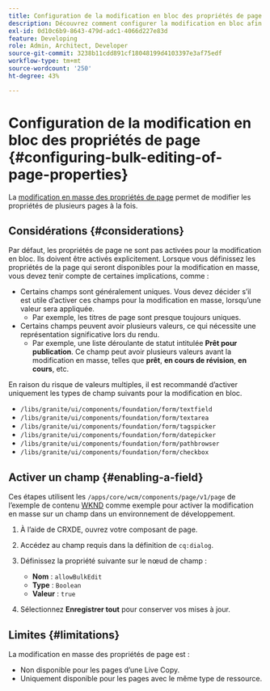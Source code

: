 ```yaml
---
title: Configuration de la modification en bloc des propriétés de page
description: Découvrez comment configurer la modification en bloc afin de pouvoir modifier les propriétés de plusieurs pages à la fois.
exl-id: 0d10c6b9-8643-479d-adc1-4066d227e83d
feature: Developing
role: Admin, Architect, Developer
source-git-commit: 3238b11cdd891cf18048199d4103397e3af75edf
workflow-type: tm+mt
source-wordcount: '250'
ht-degree: 43%

---
```


# Configuration de la modification en bloc des propriétés de page {#configuring-bulk-editing-of-page-properties}

La [modification en masse des propriétés de page](/help/sites-cloud/authoring/sites-console/edit-page-properties.md#from-the-sites-console-multiple-pages) permet de modifier les propriétés de plusieurs pages à la fois.

## Considérations {#considerations}

Par défaut, les propriétés de page ne sont pas activées pour la modification en bloc. Ils doivent être activés explicitement. Lorsque vous définissez les propriétés de la page qui seront disponibles pour la modification en masse, vous devez tenir compte de certaines implications, comme :

* Certains champs sont généralement uniques. Vous devez décider s’il est utile d’activer ces champs pour la modification en masse, lorsqu’une valeur sera appliquée.
   * Par exemple, les titres de page sont presque toujours uniques.
* Certains champs peuvent avoir plusieurs valeurs, ce qui nécessite une représentation significative lors du rendu.
   * Par exemple, une liste déroulante de statut intitulée **Prêt pour publication**. Ce champ peut avoir plusieurs valeurs avant la modification en masse, telles que **prêt**, **en cours de révision**, **en cours**, etc.

En raison du risque de valeurs multiples, il est recommandé d’activer uniquement les types de champ suivants pour la modification en bloc.

* `/libs/granite/ui/components/foundation/form/textfield`
* `/libs/granite/ui/components/foundation/form/textarea`
* `/libs/granite/ui/components/foundation/form/tagspicker`
* `/libs/granite/ui/components/foundation/form/datepicker`
* `/libs/granite/ui/components/foundation/form/pathbrowser`
* `/libs/granite/ui/components/foundation/form/checkbox`

## Activer un champ {#enabling-a-field}

Ces étapes utilisent les `/apps/core/wcm/components/page/v1/page` de l’exemple de contenu [WKND](/help/implementing/developing/introduction/develop-wknd-tutorial.md) comme exemple pour activer la modification en masse sur un champ dans un environnement de développement.

1. À l’aide de CRXDE, ouvrez votre composant de page.
1. Accédez au champ requis dans la définition de `cq:dialog`.
1. Définissez la propriété suivante sur le nœud de champ :

   * **Nom** : `allowBulkEdit`
   * **Type** : `Boolean`
   * **Valeur** : `true`

1. Sélectionnez **Enregistrer tout** pour conserver vos mises à jour.

## Limites {#limitations}

La modification en masse des propriétés de page est :

* Non disponible pour les pages d’une Live Copy.
* Uniquement disponible pour les pages avec le même type de ressource.
